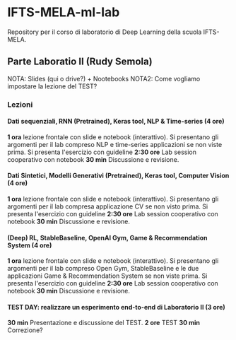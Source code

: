 # IFTS-MELA-ml-lab
Repository per il corso di laboratorio di Deep Learning della scuola IFTS-MELA.

## Parte Laboratio II (Rudy Semola)
NOTA: Slides (qui o drive?) + Nootebooks
NOTA2: Come vogliamo impostare la lezione del TEST?

### Lezioni
#### Dati sequenziali, RNN (Pretrained), Keras tool, NLP & Time-series (4 ore)
**1 ora** lezione frontale con slide e notebook (interattivo). Si presentano gli argomenti per il lab compreso NLP e time-series applicazioni se non viste prima. Si presenta l'esercizio con guideline
**2:30 ore** Lab session cooperativo con notebook
**30 min** Discussione e revisione. 

#### Dati Sintetici, Modelli Generativi (Pretrained), Keras tool, Computer Vision (4 ore)
**1 ora** lezione frontale con slide e notebook (interattivo). Si presentano gli argomenti per il lab compresa applicazione CV se non visto prima. Si presenta l'esercizio con guideline
**2:30 ore** Lab session cooperativo con notebook
**30 min** Discussione e revisione. 

#### (Deep) RL, StableBaseline, OpenAI Gym, Game & Recommendation System (4 ore)
**1 ora** lezione frontale con slide e notebook (interattivo). Si presentano gli argomenti per il lab compreso Open Gym, StableBaseline e le due applicazioni Game & Recommendation System se non viste prima. Si presenta l'esercizio con guideline
**2:30 ore** Lab session cooperativo con notebook
**30 min** Discussione e revisione. 

#### TEST DAY: realizzare un esperimento end-to-end  di Laboratorio II (3 ore)
**30 min** Presentazione e discussione del TEST.
**2 ore** TEST
**30 min** Correzione?
